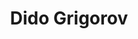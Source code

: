 ---
title: "Dido Grigorov"
image: "images/author/dido-grigorov.jpg"
description: "Dido Grigorov is a Head of Content & Semantic Department at Serpact, SEO specialist with over 20 years of professional experience and a programmer with nearly 5 years of experience in Python, C++ and Golang.


Follow him [on Twitter](https://twitter.com/DidoGrigorov) Or Follow him [on Github](https://github.com/didogrigorov)."
---